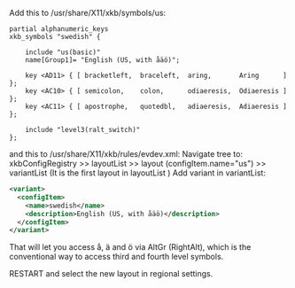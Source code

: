 Add this to /usr/share/X11/xkb/symbols/us:
```
partial alphanumeric_keys
xkb_symbols "swedish" {

    include "us(basic)"
    name[Group1]= "English (US, with åäö)";

    key <AD11> { [ bracketleft,  braceleft,  aring,       Aring      ] };
    key <AC10> { [ semicolon,    colon,      odiaeresis,  Odiaeresis ] };
    key <AC11> { [ apostrophe,   quotedbl,   adiaeresis,  Adiaeresis ] };

    include "level3(ralt_switch)"
};

```

and this to /usr/share/X11/xkb/rules/evdev.xml:
Navigate tree to: xkbConfigRegistry >> layoutList >> layout (configItem.name="us") >> variantList
(It is the first layout in layoutList )
Add variant in variantList:
```xml
<variant>
  <configItem>
    <name>swedish</name>
    <description>English (US, with åäö)</description>
  </configItem>
</variant>

```
That will let you access å, ä and ö via AltGr (RightAlt), 
which is the conventional way to access third and fourth level symbols.

RESTART and select the new layout in regional settings.
